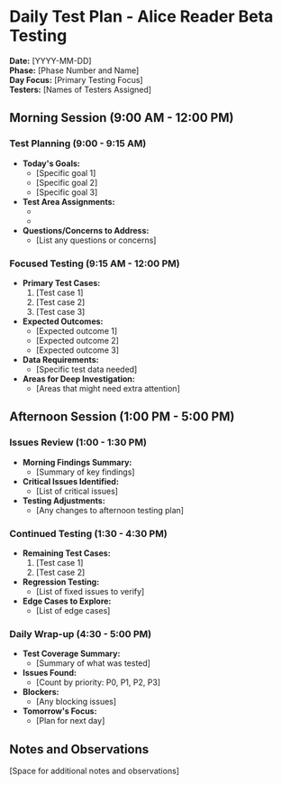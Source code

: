 # Daily Test Plan - Alice Reader Beta Testing

**Date:** [YYYY-MM-DD]  
**Phase:** [Phase Number and Name]  
**Day Focus:** [Primary Testing Focus]  
**Testers:** [Names of Testers Assigned]

## Morning Session (9:00 AM - 12:00 PM)

### Test Planning (9:00 - 9:15 AM)
- **Today's Goals:**
  - [Specific goal 1]
  - [Specific goal 2]
  - [Specific goal 3]
- **Test Area Assignments:**
  - [Tester 1]: [Area/Feature]
  - [Tester 2]: [Area/Feature]
- **Questions/Concerns to Address:**
  - [List any questions or concerns]

### Focused Testing (9:15 AM - 12:00 PM)
- **Primary Test Cases:**
  1. [Test case 1]
  2. [Test case 2]
  3. [Test case 3]
- **Expected Outcomes:**
  - [Expected outcome 1]
  - [Expected outcome 2]
  - [Expected outcome 3]
- **Data Requirements:**
  - [Specific test data needed]
- **Areas for Deep Investigation:**
  - [Areas that might need extra attention]

## Afternoon Session (1:00 PM - 5:00 PM)

### Issues Review (1:00 - 1:30 PM)
- **Morning Findings Summary:**
  - [Summary of key findings]
- **Critical Issues Identified:**
  - [List of critical issues]
- **Testing Adjustments:**
  - [Any changes to afternoon testing plan]

### Continued Testing (1:30 - 4:30 PM)
- **Remaining Test Cases:**
  1. [Test case 1]
  2. [Test case 2]
- **Regression Testing:**
  - [List of fixed issues to verify]
- **Edge Cases to Explore:**
  - [List of edge cases]

### Daily Wrap-up (4:30 - 5:00 PM)
- **Test Coverage Summary:**
  - [Summary of what was tested]
- **Issues Found:**
  - [Count by priority: P0, P1, P2, P3]
- **Blockers:**
  - [Any blocking issues]
- **Tomorrow's Focus:**
  - [Plan for next day]

## Notes and Observations
[Space for additional notes and observations]
